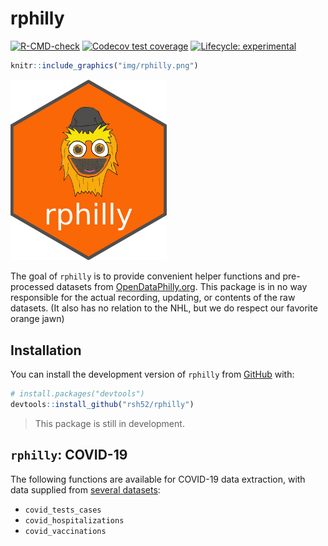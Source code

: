 
<!-- README.md is generated from README.Rmd. Please edit that file -->

# rphilly

<!-- badges: start -->

[![R-CMD-check](https://github.com/rsh52/rphilly/workflows/R-CMD-check/badge.svg)](https://github.com/rsh52/rphilly/actions)
[![Codecov test
coverage](https://codecov.io/gh/rsh52/rphilly/branch/master/graph/badge.svg)](https://codecov.io/gh/rsh52/rphilly?branch=master)
[![Lifecycle:
experimental](https://img.shields.io/badge/lifecycle-experimental-orange.svg)](https://lifecycle.r-lib.org/articles/stages.html#experimental)
<!-- badges: end -->

``` r
knitr::include_graphics("img/rphilly.png")
```

<img src="img/rphilly.png" width="250px" />

The goal of `rphilly` is to provide convenient helper functions and
pre-processed datasets from
[OpenDataPhilly.org](https://www.opendataphilly.org/). This package is
in no way responsible for the actual recording, updating, or contents of
the raw datasets. (It also has no relation to the NHL, but we do respect
our favorite orange jawn)

## Installation

You can install the development version of `rphilly` from
[GitHub](https://github.com/) with:

``` r
# install.packages("devtools")
devtools::install_github("rsh52/rphilly")
```

> This package is still in development.

## `rphilly`: COVID-19

The following functions are available for COVID-19 data extraction, with
data supplied from [several
datasets](https://www.opendataphilly.org/organization/city-of-philadelphia?q=covid&sort=score+desc%2C+metadata_modified+desc):

-   `covid_tests_cases`
-   `covid_hospitalizations`
-   `covid_vaccinations`
